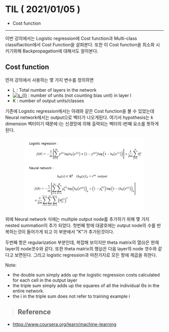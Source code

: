 # TIL ( 2021/01/05 )

- Cost function

---

이번 강의에서는 Logistic regression에 Cost function과 Multi-class classifiaction에서 Cost Function을 살펴본다. 또한 이 Cost function을 최소화 시키기위해 Backpropagation에 대해서도 알아본다. 

## Cost function

먼저 강의에서 사용하는 몇 가지 변수를 정의하면

- L : Total number of layers in the network
- <a href="https://www.codecogs.com/eqnedit.php?latex=s_{l}" target="_blank"><img src="https://latex.codecogs.com/gif.latex?s_{l}" title="s_{l}" /></a> : number of units (not counting bias unit) in layer l
- K : number of output units/classes



기존에 Logistic regression에서는 아래와 같은 Cost function을 볼 수 있었는데 Neural network에서는 output으로 벡터가 나오게된다. 여기서 hypothesis는 k dimension 벡터이기 때문에  i는 신경망에 의해 출력되는 벡터의 i번째 요소를 뜻하게 된다. 

 <p align="center"><img src="../image/Machine/01.05/001.PNG" style="zoom:50%;"/></p>

위에 Neural network 식에는 multiple output node를 추가하기 위해 몇 가지 nested summation이 추가 되었다. 첫번째 항에 대괄호에는 output node의 수를 반복하는것이 들어가게 되고 이 부분에서 "K"가 추가된것이다.

 두번째 항은 regularization 부분인데, 복잡해 보이지만 theta matrix의 열(i)은 현재 layer의 node갯수와 같다. 또한 theta matrix의 행(j)은 다음 layer의 node 갯수와 같다고 보면된다. 그리고 logistic regression과 마찬가지로 모든 항에 제곱을 취한다. 

  

Note:

- the double sum simply adds up the logistic regression costs calculated for each cell in the output layer
- the triple sum simply adds up the squares of all the individual Θs in the entire network.
- the i in the triple sum does not refer to training example i

  



>## Reference

- https://www.coursera.org/learn/machine-learning

